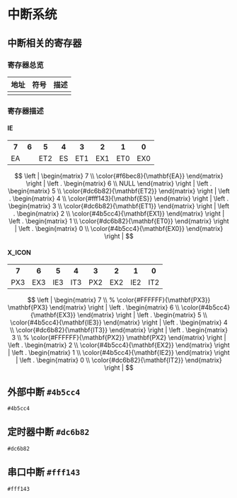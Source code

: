 # 中断系统

## 中断相关的寄存器

### 寄存器总览

|地址|符号|描述|
|-|-|-|
||||

### 寄存器描述

#### IE

<table>
    <tr align="center">
        <th>7</th><th>6</th><th>5</th><th>4</th><th>3</th><th>2</th><th>1</th><th>0</th>
    </tr>
    <tr align="center">
        <td>EA</td><td></td><td>ET2</td><td>ES</td><td>ET1</td><td>EX1</td><td>ET0</td><td>EX0</td>
    </tr>
</table>

$$
\left |
\begin{matrix}
7 \\
\color{#f6bec8}{\mathbf{EA}}
\end{matrix}
\right |
\left .
\begin{matrix}
6 \\
NULL
\end{matrix}
\right |
\left .
\begin{matrix}
5 \\
\color{#dc6b82}{\mathbf{ET2}}
\end{matrix}
\right |
\left .
\begin{matrix}
4 \\
\color{#fff143}{\mathbf{ES}}
\end{matrix}
\right |
\left .
\begin{matrix}
3 \\
\color{#dc6b82}{\mathbf{ET1}}
\end{matrix}
\right |
\left .
\begin{matrix}
2 \\
\color{#4b5cc4}{\mathbf{EX1}}
\end{matrix}
\right |
\left .
\begin{matrix}
1 \\
\color{#dc6b82}{\mathbf{ET0}}
\end{matrix}
\right |
\left .
\begin{matrix}
0 \\
\color{#4b5cc4}{\mathbf{EX0}}
\end{matrix}
\right |
$$

#### X_ICON

<table>
    <tr align="center">
        <th>7</th><th>6</th><th>5</th><th>4</th><th>3</th><th>2</th><th>1</th><th>0</th>
    </tr>
    <tr align="center">
        <td>PX3</td><td>EX3</td><td>IE3</td><td>IT3</td><td>PX2</td><td>EX2</td><td>IE2</td><td>IT2</td>
    </tr>
</table>

$$
\left |
\begin{matrix}
7 \\
% \color{#FFFFFF}{\mathbf{PX3}}
\mathbf{PX3}
\end{matrix}
\right |
\left .
\begin{matrix}
6 \\
\color{#4b5cc4}{\mathbf{EX3}}
\end{matrix}
\right |
\left .
\begin{matrix}
5 \\
\color{#4b5cc4}{\mathbf{IE3}}
\end{matrix}
\right |
\left .
\begin{matrix}
4 \\
\color{#dc6b82}{\mathbf{IT3}}
\end{matrix}
\right |
\left .
\begin{matrix}
3 \\
% \color{#FFFFFF}{\mathbf{PX2}}
\mathbf{PX2}
\end{matrix}
\right |
\left .
\begin{matrix}
2 \\
\color{#4b5cc4}{\mathbf{EX2}}
\end{matrix}
\right |
\left .
\begin{matrix}
1 \\
\color{#4b5cc4}{\mathbf{IE2}}
\end{matrix}
\right |
\left .
\begin{matrix}
0 \\
\color{#dc6b82}{\mathbf{IT2}}
\end{matrix}
\right |
$$

## 外部中断 `#4b5cc4`

`#4b5cc4`

## 定时器中断 `#dc6b82`

`#dc6b82`

## 串口中断 `#fff143`

`#fff143`
